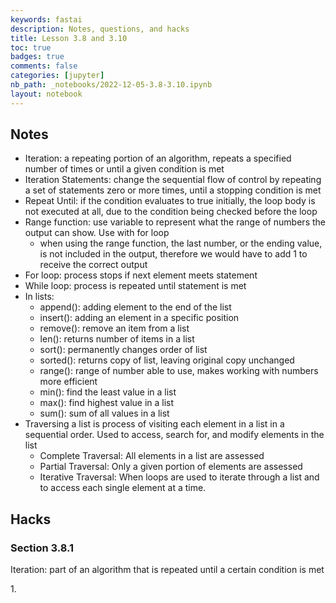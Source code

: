 ```yaml
---
keywords: fastai
description: Notes, questions, and hacks
title: Lesson 3.8 and 3.10
toc: true 
badges: true
comments: false
categories: [jupyter]
nb_path: _notebooks/2022-12-05-3.8-3.10.ipynb
layout: notebook
---
```


<!--
#################################################
### THIS FILE WAS AUTOGENERATED! DO NOT EDIT! ###
#################################################
# file to edit: _notebooks/2022-12-05-3.8-3.10.ipynb
-->

<div class="container" id="notebook-container">
        
<div class="cell border-box-sizing text_cell rendered"><div class="inner_cell">
<div class="text_cell_render border-box-sizing rendered_html">
<h2 id="Notes">Notes<a class="anchor-link" href="#Notes"> </a></h2><ul>
<li>Iteration: a repeating portion of an algorithm, repeats a specified number of times or until a given condition is met</li>
<li>Iteration Statements: change the sequential flow of control by repeating a set of statements zero or more times, until a stopping condition is met</li>
<li>Repeat Until: if the condition evaluates to true initially, the loop body is not executed at all, due to the condition being checked before the loop</li>
<li>Range function: use variable to represent what the range of numbers the output can show. Use with for loop<ul>
<li>when using the range function, the last number, or the ending value, is not included in the output, therefore we would have to add 1 to receive the correct output</li>
</ul>
</li>
<li>For loop: process stops if next element meets statement</li>
<li>While loop: process is repeated until statement is met</li>
<li>In lists: <ul>
<li>append(): adding element to the end of the list</li>
<li>insert(): adding an element in a specific position</li>
<li>remove(): remove an item from a list</li>
<li>len(): returns number of items in a list</li>
<li>sort(): permanently changes order of list </li>
<li>sorted(): returns copy of list, leaving original copy unchanged</li>
<li>range(): range of number able to use, makes working with numbers more efficient</li>
<li>min(): find the least value in a list</li>
<li>max(): find highest value in a list</li>
<li>sum(): sum of all values in a list</li>
</ul>
</li>
<li>Traversing a list is process of visiting each element in a list in a sequential order. Used to access, search for, and modify elements in the list<ul>
<li>Complete Traversal: All elements in a list are assessed </li>
<li>Partial Traversal: Only a given portion of elements are assessed</li>
<li>Iterative Traversal: When loops are used to iterate through a list and to access each single element at a time.</li>
</ul>
</li>
</ul>

</div>
</div>
</div>
<div class="cell border-box-sizing text_cell rendered"><div class="inner_cell">
<div class="text_cell_render border-box-sizing rendered_html">
<h2 id="Hacks">Hacks<a class="anchor-link" href="#Hacks"> </a></h2><h3 id="Section-3.8.1">Section 3.8.1<a class="anchor-link" href="#Section-3.8.1"> </a></h3><p>Iteration: part of an algorithm that is repeated until a certain condition is met</p>
<p>1.</p>

</div>
</div>
</div>
</div>
 

